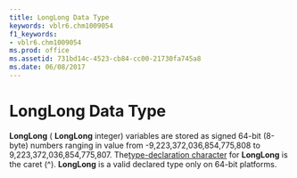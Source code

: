 ```yaml
---
title: LongLong Data Type
keywords: vblr6.chm1009054
f1_keywords:
- vblr6.chm1009054
ms.prod: office
ms.assetid: 731bd14c-4523-cb84-cc00-21730fa745a8
ms.date: 06/08/2017
---
```



# LongLong Data Type

 **LongLong** ( **LongLong** integer) variables are stored as signed 64-bit (8-byte) numbers ranging in value from -9,223,372,036,854,775,808 to 9,223,372,036,854,775,807. The[type-declaration character](vbe-glossary.md) for **LongLong** is the caret (^). **LongLong** is a valid declared type only on 64-bit platforms.



